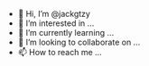 - 👋 Hi, I’m @jackgtzy
- 👀 I’m interested in ...
- 🌱 I’m currently learning ...
- 💞️ I’m looking to collaborate on ...
- 📫 How to reach me ...

<!---
jackgtzy/jackgtzy is a ✨ special ✨ repository because its `README.md` (this file) appears on your GitHub profile.
You can click the Preview link to take a look at your changes.
--->
